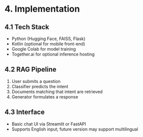 # 4. Implementation

## 4.1 Tech Stack
- Python (Hugging Face, FAISS, Flask)
- Kotlin (optional for mobile front-end)
- Google Colab for model training
- Together.ai for optional inference hosting

## 4.2 RAG Pipeline
1. User submits a question
2. Classifier predicts the intent
3. Documents matching that intent are retrieved
4. Generator formulates a response

## 4.3 Interface
- Basic chat UI via Streamlit or FastAPI
- Supports English input; future version may support multilingual